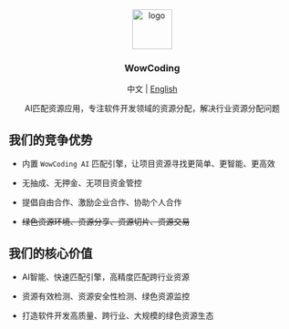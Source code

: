 <div align="center">
  <img style="width:70px;height:70px" src="https://github.com/wowcodinglabs/.github/assets/52912949/df658ee3-a7e8-4caf-baf6-254bfe12f9a1" alt="logo">
  <h3>WowCoding</h3>
  <p>中文 | <a href="/profile/README-en.md">English</a></p>
  AI匹配资源应用，专注软件开发领域的资源分配，解决行业资源分配问题
</div>


## 我们的竞争优势

- 内置 `WowCoding AI` 匹配引擎，让项目资源寻找更简单、更智能、更⾼效

- 无抽成、无押⾦、无项目资⾦管控

- 提倡自由合作、激励企业合作、协助个人合作

- ~~绿⾊资源环境、资源分享、资源切⽚、资源交易~~

## 我们的核心价值

- AI智能、快速匹配引擎，高精度匹配跨⾏业资源

- 资源有效检测、资源安全性检测、绿色资源监控

- 打造软件开发高质量、跨行业、⼤规模的绿色资源生态

